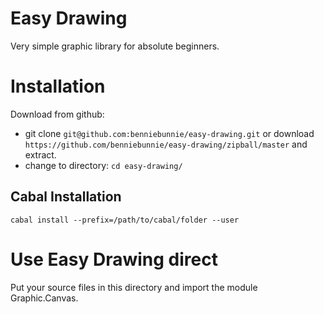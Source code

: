 Easy Drawing
============

Very simple graphic library for absolute beginners.

# Installation

Download from github:
  - git clone `git@github.com:benniebunnie/easy-drawing.git` or download
    `https://github.com/benniebunnie/easy-drawing/zipball/master` and
    extract.
  - change to directory: `cd easy-drawing/`

## Cabal Installation

`cabal install --prefix=/path/to/cabal/folder --user`
  
# Use Easy Drawing direct

Put your source files in this directory and import the module
Graphic.Canvas.
